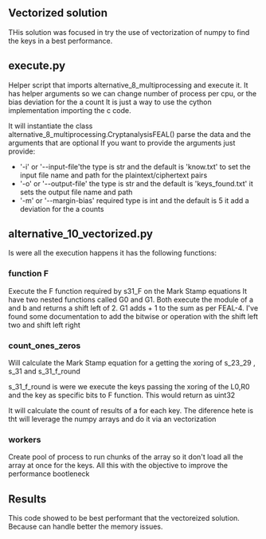 ## Vectorized solution
THis solution was focused in try the use of vectorization of numpy to find the keys in a best performance.

## execute.py

Helper script that imports alternative_8_multiprocessing and execute it. It has helper arguments so we can change  number of process per cpu, or the bias deviation for the a count
It is just a way to use the cython implementation importing the c code.

It will instantiate the class alternative_8_multiprocessing.CryptanalysisFEAL()  parse the data and the arguments that are optional
If you want to provide the arguments just provide:
- '-i' or  '--input-file'the type is str and the default is 'know.txt' to set the input file name and path for the plaintext/ciphertext pairs
- '-o' or '--output-file' the type is str and the default is 'keys_found.txt' it sets the output file name and path
- '-m' or  '--margin-bias' required  type is int and the default is 5 it add a deviation for the a counts

## alternative_10_vectorized.py

Is were all the execution happens it has the following functions:


### function F

Execute the F function required by s31_F on the Mark Stamp  equations
It have two nested functions called G0 and G1.
Both execute the module of a and b  and returns a shift left of 2. G1 adds + 1 to the sum as per FEAL-4.
I've found some documentation to add the bitwise or operation with the shift left two and shift left right


### count_ones_zeros

Will calculate the Mark Stamp equation for a getting the xoring of s_23_29 ,  s_31  and  s_31_f_round

s_31_f_round is were we execute the keys passing the xoring of the L0,R0 and the key as specific bits to F function. This would return as uint32

It will calculate the count of results of a for each key. The diference  hete is tht will leverage the numpy arrays and do it via an vectorization

### workers

Create pool of process to run chunks of the array so it don't load all the array at once for the keys. All this with the objective to improve the performance bootleneck

## Results

This code showed to be best performant that the vectoreized solution. Because can handle better the memory issues.
